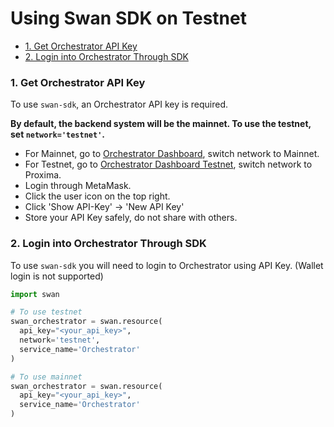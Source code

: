 # Using Swan SDK on Testnet <!-- omit in toc -->

- [1. Get Orchestrator API Key](#1-get-orchestrator-api-key)
- [2. Login into Orchestrator Through SDK](#2-login-into-orchestrator-through-sdk)

### 1. Get Orchestrator API Key

To use `swan-sdk`, an Orchestrator API key is required. 

**By default, the backend system will be the mainnet. To use the testnet, set `network='testnet'`.**

- For Mainnet, go to [Orchestrator Dashboard](https://orchestrator.swanchain.io/provider-status), switch network to Mainnet.
- For Testnet, go to [Orchestrator Dashboard Testnet](https://orchestrator-test.swanchain.io/provider-status), switch network to Proxima.
- Login through MetaMask.
- Click the user icon on the top right.
- Click 'Show API-Key' -> 'New API Key'
- Store your API Key safely, do not share with others.

### 2. Login into Orchestrator Through SDK

To use `swan-sdk` you will need to login to Orchestrator using API Key. (Wallet login is not supported)

```python
import swan

# To use testnet
swan_orchestrator = swan.resource(
  api_key="<your_api_key>", 
  network='testnet',
  service_name='Orchestrator'
)

# To use mainnet
swan_orchestrator = swan.resource(
  api_key="<your_api_key>", 
  service_name='Orchestrator'
)
```
